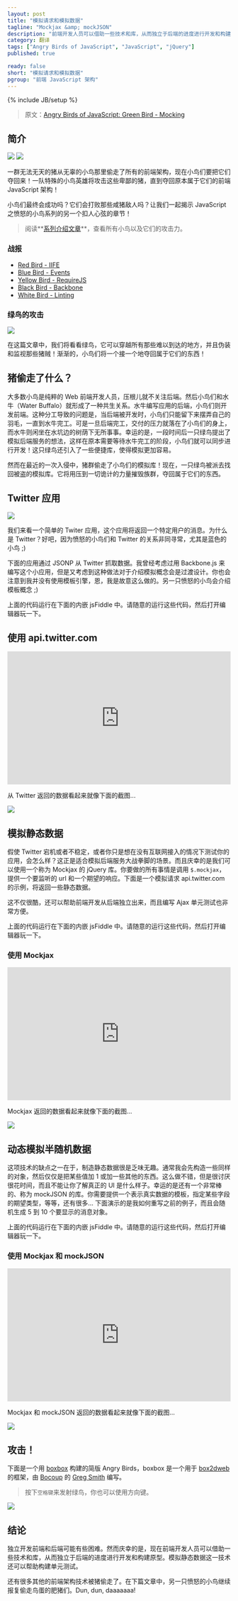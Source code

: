 ```yaml
---
layout: post
title: "模拟请求和模拟数据"
tagline: "Mockjax &amp; mockJSON"
description: "前端开发人员可以借助一些技术和库，从而独立于后端的进度进行开发和构建原型。模拟静态数据还可以帮助构建单元测试。"
category: 翻译
tags: ["Angry Birds of JavaScript", "JavaScript", "jQuery"]
published: true

ready: false
short: "模拟请求和模拟数据"
pgroup: "前端 JavaScript 架构"
---
```

{% include JB/setup %}

> 原文：[Angry Birds of JavaScript: Green Bird - Mocking](http://www.elijahmanor.com/2013/04/angry-birds-of-javascript-green-bird.html)

<!-- ## Introduction -->
## 简介

![](http://4.bp.blogspot.com/-5PVLpWoGRVc/UV4ySyeL9vI/AAAAAAAAZxk/IlyY8pkqXF0/s1600/Angry_birds_wallpaper_3.png)
![](http://4.bp.blogspot.com/-5PVLpWoGRVc/UV4ySyeL9vI/AAAAAAAAZxk/IlyY8pkqXF0/s400/Angry_birds_wallpaper_3.png)

<!-- A diabolical herd of pigs stole all of the front-end architecture from an innocent flock of birds and now they want it back! A team of special agent hero birds will attack those despicable pigs until they recover what is rightfully theirs, front-end JavaScript architecture! -->
一群无法无天的猪从无辜的小鸟那里偷走了所有的前端架构，现在小鸟们要把它们夺回来！一队特殊的小鸟英雄将攻击这些卑鄙的猪，直到夺回原本属于它们的前端 JavaScript 架构！

<!-- Will the birds be successful in the end? Will they defeat their bacon flavored foe? Let's find out together in another nail biting episode of Angry Birds of JavaScript! -->
小鸟们最终会成功吗？它们会打败那些咸猪敌人吗？让我们一起揭示 JavaScript 之愤怒的小鸟系列的另一个扣人心弦的章节！

<!-- > Check out the [**series introduction post**](http://www.elijahmanor.com/2013/03/angry-birds-of-javascript-series.html) for a list of all the birds and their attack powers. -->
> 阅读**[系列介绍文章]**，查看所有小鸟以及它们的攻击力。

[系列介绍文章]: http://www.elijahmanor.com/2013/03/angry-birds-of-javascript-series.html

<!-- ### Previous Attacks -->
### 战报
* [Red Bird - IIFE](http://www.elijahmanor.com/2013/03/angry-birds-of-javascript-red-bird.html)
* [Blue Bird - Events](http://www.elijahmanor.com/2013/03/angry-birds-of-javascript-blue-bird.html)
* [Yellow Bird - RequireJS](http://www.elijahmanor.com/2013/04/angry-birds-of-javascript-yellow-bird.html)
* [Black Bird - Backbone](http://www.elijahmanor.com/2013/04/angry-birds-of-javascript-black-bird.html)
* [White Bird - Linting](http://www.elijahmanor.com/2013/04/angry-birds-of-javascript-white-bird.html)

<!-- ### Green Bird Attacks -->
### 绿鸟的攻击

[![](http://1.bp.blogspot.com/-8IQeI6F5-d8/UV4ybFGUw7I/AAAAAAAAZxs/jnudV9GSHpM/s1600/green-bird.png)](http://1.bp.blogspot.com/-8IQeI6F5-d8/UV4ybFGUw7I/AAAAAAAAZxs/jnudV9GSHpM/s1600/green-bird.png)

<!-- In this post we will take a look at the Green Bird that can penetrate all of those hard to reach places and will mock and spy those stealing swine right where it hurts!. Slowly, one by one, the birds will take back what it theirs to keep! -->
在这篇文章中，我们将看看绿鸟，它可以穿越所有那些难以到达的地方，并且伪装和监视那些猪贼！渐渐的，小鸟们将一个接一个地夺回属于它们的东西！

<!-- ## What Was Stolen by the Pigs? -->
## 猪偷走了什么？
<!-- For the most part the birds are all front-end web developers only and don't focus on the back-end much at all. As a result the birds have a symbiotic relationship with the Water Buffalo. The Buffalo write the back-end of the application and the birds develop the front-end. The problem with this arrangement is that while the back-end is being developed the birds are left twiddling their feathers until the Buffalo are finished. However, once the back-end is done the pressure is on the birds to deliver while the Buffalo sit idle by the watering hole in the shade. Thankfully, a while back, a Green Bird proposed the idea of mocking the back-end services so they could make progress on the front-end while they waited for the Buffalo to finish their work! The Green Bird introduced a couple of handy libraries to make mocking a much easier process.  -->
大多数小鸟是纯粹的 Web 前端开发人员，压根儿就不关注后端。然后小鸟们和水牛（Water Buffalo）就形成了一种共生关系。水牛编写应用的后端，小鸟们则开发前端。这种分工导致的问题是，当后端被开发时，小鸟们只能留下来摆弄自己的羽毛，一直到水牛完工。可是一旦后端完工，交付的压力就落在了小鸟们的身上，而水牛则闲坐在水坑边的树荫下无所事事。幸运的是，一段时间后一只绿鸟提出了模拟后端服务的想法，这样在原本需要等待水牛完工的阶段，小鸟们就可以同步进行开发！这只绿鸟还引入了一些便捷库，使得模拟更加容易。

<!-- However, during a recent invasion the pigs stole the birds' mocking libraries! As a result, one of the Green Birds has been tasked to reclaim what has been stolen. He will use his overwhelming power of trickery to help destroy the pigs in order to take back what is theirs. -->
然而在最近的一次入侵中，猪群偷走了小鸟们的模拟库！现在，一只绿鸟被派去找回被盗的模拟库。它将用压到一切诡计的力量摧毁族群，夺回属于它们的东西。

<!-- ## The Twitter Application -->
## Twitter 应用
![](http://1.bp.blogspot.com/-ZbrUacc6Jn8/UV8-TkAbAaI/AAAAAAAAZz4/HiqK67BDc14/s320/373892_3410142_lz.jpg)

<!-- We are going to take a look at a simple Twitter application that gets the tweets from a specific username. Why Twitter? Well, the Angry Birds have a special relationship with Twitter, especially the Blue Bird ;) -->
我们来看一个简单的 Twiter 应用，这个应用将返回一个特定用户的消息。为什么是 Twitter？好吧，因为愤怒的小鸟们和 Twitter 的关系非同寻常，尤其是蓝色的小鸟 ;)

<!-- The following application grabs data from Twitter using JSONP. I thought about using Backbone.js to write the little application, but thought that might be overkill to introduce the mocking concept. You will also notice I am not using a templating engine and that is on purpose. Another Angry Bird will be introducing that concept ;) -->
下面的应用通过 JSONP 从 Twitter 抓取数据。我曾经考虑过用 Backbone.js 来编写这个小应用，但是又考虑到这种做法对于介绍模拟概念会是过渡设计。你也会注意到我并没有使用模板引擎，恩，我是故意这么做的。另一只愤怒的小鸟会介绍模板概念 ;)

  <script src="https://gist.github.com/elijahmanor/5321634.js?file=twitter.js">
  </script>

<!-- The above code snippet is running in the below embedded jsFiddle. Feel free to run the code and launch the editor to play around with it. -->
上面的代码运行在下面的内嵌 jsFiddle 中。请随意的运行这些代码，然后打开编辑器玩一下。

<!-- ## Twitter Application using api.twitter.com -->
## 使用 api.twitter.com

  <iframe allowfullscreen="allowfullscreen" frameborder="0" height="300" src="http://jsfiddle.net/KXr8U/1/embedded/result,html" width="100%">
  </iframe>

<!-- The data that comes back from Twitter looks something like the following screenshot... -->
从 Twitter 返回的数据看起来就像下面的截图...

![](http://2.bp.blogspot.com/-7pLXYbHr5Lc/UV9FEJXJVPI/AAAAAAAAZ0A/81W9-kKIt94/s1600/twitter-raw.png)

<!-- ## Mocking Static Data -->
## 模拟静态数据

<!-- What if Twitter goes down, is unstable, or you just want to test your application without having internet access? This is where being able to mock the back-end service can be really helpful. Thankfully we can use a jQuery library called Mockjax. All you need to do is call <code>$.mockjax</code> and provide a URL that you want to listen for and a response that you want to be returned. The following is an example of mocking the call to api.twitter.com and passing back some static data. -->
假使 Twitter 宕机或者不稳定，或者你只是想在没有互联网接入的情况下测试你的应用，会怎么样？这正是适合模拟后端服务大战拳脚的场景。而且庆幸的是我们可以使用一个称为 Mockjax 的 jQuery 库。你要做的所有事情是调用 `$.mockjax`，提供一个要监听的 url 和一个期望的响应。下面是一个模拟请求 api.twitter.com 的示例，将返回一些静态数据。

  <script src="https://gist.github.com/elijahmanor/5321634.js?file=requests-mocked-static.js">
  </script>

  <style type="text/css">
    .gist .gist-file .gist-data .line-numbers {
        line-height: 20px;
    }
  </style>

<!-- Not only is this pretty cool and can be helpful for developing the front-end independent from the back-end, but it also very handy when writing Unit Tests that use Ajax. -->
这不仅很酷，还可以帮助前端开发从后端独立出来，而且编写 Ajax 单元测试也非常方便。

<!-- The above code snippet is running in the below embedded jsFiddle. Feel free to run the code and launch the editor to play around with it. -->
上面的代码运行在下面的内嵌 jsFiddle 中。请随意的运行这些代码，然后打开编辑器玩一下。

<!-- ### Twitter Application using Mockjax -->
### 使用 Mockjax

  <iframe allowfullscreen="allowfullscreen" frameborder="0" height="300" src="http://jsfiddle.net/ufqPC/1/embedded/result,html" width="100%">
  </iframe>

<!-- The data that comes back from Mockjax looks something like the following screenshot... -->
Mockjax 返回的数据看起来就像下面的截图...

![](http://4.bp.blogspot.com/-rgQyF9j9VbA/UV9FPdMawYI/AAAAAAAAZ0I/-ESPFAkZwoY/s1600/twitter-mock-static.png)

<!-- ## Mocking Dynamic Semi-Random Data -->
## 动态模拟半随机数据
<!-- One of the downsides of this technique is that generally I am pretty unimaginative and lazy when making static data examples. I typically end up have the same object and just increment some of the values by 1 or something. That is fine and all, but it is a nuisance, it takes time, and it doesn't really give you an idea of what the UI could look like. Thankfully there is another nice library for that called mockJSON. You provide a template of what you want your data to look like and then you give it some metadata about what types of fields you want, how many, etc... The following is how I rewrote the previous example, but will randomly generate anywhere from 5 to 10 twitter objects to be displayed. -->
这项技术的缺点之一在于，制造静态数据很是乏味无趣。通常我会先构造一些同样的对象，然后仅仅是把某些值加 1 或加一些其他的东西。这么做不错，但是很讨厌很花时间，而且不能让你了解真正的 UI 是什么样子。幸运的是还有一个非常棒的、称为 mockJSON 的库。你需要提供一个表示真实数据的模板，指定某些字段的期望类型，等等，还有很多... 下面演示的是我如何重写之前的例子，而且会随机生成 5 到 10 个要显示的消息对象。

  <script src="https://gist.github.com/elijahmanor/5321634.js?file=requests-mocked-dynamic.js">
  </script>

<!-- The above code snippet is running in the below embedded jsFiddle. Feel free to run the code and launch the editor to play around with it. -->
上面的代码运行在下面的内嵌 jsFiddle 中。请随意的运行这些代码，然后打开编辑器玩一下。

<!-- Twitter Application using Mockjax & mockJSON -->
### 使用 Mockjax 和 mockJSON
  <iframe allowfullscreen="allowfullscreen" frameborder="0" height="300" src="http://jsfiddle.net/cHS9q/1/embedded/result,html" width="100%">
  </iframe>

<!-- The data that comes back from Mockjax with mockJSON looks something like the following screenshot... -->
Mockjax 和 mockJSON 返回的数据看起来就像下面的截图...

![](http://4.bp.blogspot.com/-mvenxQzawwU/UV9FW2MqpUI/AAAAAAAAZ0Q/6TA0UmXP-9w/s1600/twitter-mock-dynamic.png)

<!-- ## Attack! -->
## 攻击！
下面是一个用 [boxbox] 构建的简版 Angry Birds，boxbox 是一个用于 [box2dweb] 的框架，由 [Bocoup] 的 [Greg Smith] 编写。

[boxbox]: http://incompl.github.com/boxbox/
[box2dweb]: https://code.google.com/p/box2dweb/
[Bocoup]: http://bocoup.com
[Greg Smith]: http://twitter.com/_gsmith

<!-- > Press the `space bar` to launch the Green Bird and you can also use the arrow keys. -->
> 按下`空格键`来发射绿鸟，你也可以使用方向键。

[![](http://3.bp.blogspot.com/-eLUAASpDUy0/UV0NIExF6RI/AAAAAAAAZwA/uCKAm54p5W4/s640/Screenshot+on+4.4.2013+at+12.14.59+AM.png)](http://jsfiddle.net/4QG5Q/27/show)

<!-- ## Conclusion -->
## 结论
<!-- It can be difficult to develop both the front-end and back-end independently. Thankfully there are some techniques and libraries today that can enable the front-end to develop and prototype separate from the back-end progress. The mocking techniqiue with static data can also be helpful when Unit Testing your code as well. -->
独立开发前端和后端可能有些困难。然而庆幸的是，现在前端开发人员可以借助一些技术和库，从而独立于后端的进度进行开发和构建原型。模拟静态数据这一技术还可以帮助构建单元测试。

<!-- There are many other front-end architecture techniques that have been stolen by the pigs. Tune in next time as the next Angry Bird takes its revenge! Dun, dun, daaaaaaa! -->
还有很多其他的前端架构技术被猪偷走了。在下篇文章中，另一只愤怒的小鸟继续报复偷走鸟蛋的肥猪们。Dun, dun, daaaaaaa!



